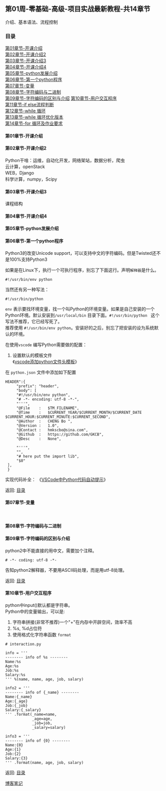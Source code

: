 
## 第01周-零基础-高级-项目实战最新教程-共14章节

介绍、基本语法、流程控制  

### 目录  

[第01章节-开课介绍](#第01章节-开课介绍)                         
[第02章节-开课介绍2](#第02章节-开课介绍2)                       
[第03章节-开课介绍3](#第03章节-开课介绍3)                       
[第04章节-开课介绍4](#第04章节-开课介绍4)                       
[第05章节-python发展介绍](#第05章节-python发展介绍)             
[第06章节-第一个python程序](#第06章节-第一个python程序)         
[第07章节-变量](#第07章节-变量)                                 
[第08章节-字符编码与二进制](#第08章节-字符编码与二进制)         
[第09章节-字符编码的区别与介绍](#第09章节-字符编码的区别与介绍) 
[第10章节-用户交互程序](#第10章节-用户交互程序)                
[第11章节-if else流程判断](#第11章节-if-else流程判断)           
[第12章节-while 循环](#第12章节-while-循环)                     
[第13章节-while 循环优化版本](#第13章节-while-循环优化版本)     
[第14章节-for 循环及作业要求](#第14章节-for-循环及作业要求)     


#### 第01章节-开课介绍  
#### 第02章节-开课介绍2  
Python干啥：运维，自动化开发，网络架站，数据分析，爬虫  
云计算，openStack  
WEB，Django  
科学计算，numpy，Scipy  

#### 第03章节-开课介绍3  
课程结构  

#### 第04章节-开课介绍4  
#### 第05章节-python发展介绍  

#### 第06章节-第一个python程序  
Python3的改变Unicode support，可以支持中文的字符编码。但是Twisted还不是100%支持Python3  

如果是在Linux下，执行一个可执行程序，别忘了下面这行。声明`解释器`是什么。  

```python{.line-numbers}  
#!/usr/bin/env python
```  

当然还有另一种写法：  
```python{.line-numbers}  
#!/usr/bin/python  
``` 
`env` 表示要找环境变量，找一个叫Python的环境变量。如果是自己安装的一个Python环境。默认安装到`/usr/local/bin` 目录下面。`#!/usr/bin/python ` 这个写法不推荐，它已经写死了。  
推荐使用 `#!/usr/bin/env python`。安装好的之后，别忘了把安装的设为系统默认的环境。  

在使用`vscode` 编写Python需要做的配置：
1. 设置默认的模板文件  
《[vscode添加python文件头模板](https://blog.csdn.net/jinxiaonian11/article/details/83542696)》  

在 `python.json` 文件中添加如下配置
```json{.line-numbers}  
HEADER":{
     "prefix": "header",
     "body": [
     "#!/usr/bin/env python",
     "# -*- encoding: utf-8 -*-",
     "'''",
     "@File    :   $TM_FILENAME",
     "@Time    :   $CURRENT_YEAR/$CURRENT_MONTH/$CURRENT_DATE $CURRENT_HOUR:$CURRENT_MINUTE:$CURRENT_SECOND",
     "@Author  :   CHENG Bo ",
     "@Version :   1.0",
     "@Contact :   hmkscbo@sina.com",
     "@Github  :   https://github.com/GKCB",
     "@Desc    :   None",
     
     "'''",
     "",
     "# here put the import lib",
     "$0"
 ],
 }
```  

实现代码补全：
《[VSCode中Python代码自动提示](https://blog.csdn.net/woswod/article/details/92795526)》 

返回: [目录](#目录)  

#### 第07章节-变量  

&emsp;

#### 第08章节-字符编码与二进制  

#### 第09章节-字符编码的区别与介绍  
python2中不能直接的用中文，需要加个注释。  
```python{.line-numbers}  
# -*- coding: utf-8 -*- 
```  
告知python2解释器，不要用ASCII码处理，而是用utf-8处理。

返回: [目录](#目录)  

#### 第10章节-用户交互程序  

python中input()默认都是字符串。  
Python中的变量输出，可以是:  
1. 字符串拼接(非常不推荐)一个"+"在内存中开辟空间，效率不高  
2. %s, %d占位符  
3. 使用格式化字符串函数 `format`  

```python{.line-numbers}  
# interaction.py

info = '''
-------- info of %s --------
Name:%s
Age:%s
Job:%s
Salary:%s
''' %(name, name, age, job, salary)

info2 = '''
-------- info of {_name} --------
Name:{_name}
Age:{_age}
Job:{_job}
Salary:{_salary}
''' .format(_name=name, 
            _age=age, 
            _job=job, 
            _salary=salary)

info3 = '''
-------- info of {0} --------
Name:{0}
Age:{1}
Job:{2}
Salary:{3}
''' .format(name, age, job, salary)

```

返回: [目录](#目录)  

[博客笔记](http://www.cnblogs.com/alex3714/articles/5885096.html)   